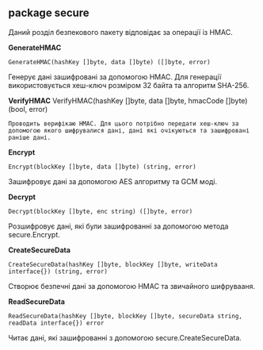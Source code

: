 ## package secure
Даний розділ безпекового пакету відповідає за операції із HMAC.

__GenerateHMAC__
```
GenerateHMAC(hashKey []byte, data []byte) ([]byte, error)
```
Генерує дані зашифровані за допомогою HMAC. Для генерації використовується хеш-ключ 
розміром 32 байта та алгоритм SHA-256.

__VerifyHMAC__
VerifyHMAC(hashKey []byte, data []byte, hmacCode []byte) (bool, error)
```
Проводить верифікаю HMAC. Для цього потрібно передати хеш-ключ за допомогою якого шифрувалися дані, дані які очікуються та зашифровані раніше дані.
```

__Encrypt__
```
Encrypt(blockKey []byte, data []byte) (string, error)
```
Зашифровує дані за допомогою AES алгоритму та GCM моді.

__Decrypt__
```
Decrypt(blockKey []byte, enc string) ([]byte, error)
```
Розшифровує дані, які були зашифрованні за допомогою метода secure.Encrypt.

__CreateSecureData__
```
CreateSecureData(hashKey []byte, blockKey []byte, writeData interface{}) (string, error)
```
Створює безпечні дані за допомогою HMAC та звичайного шифрувааня.

__ReadSecureData__
```
ReadSecureData(hashKey []byte, blockKey []byte, secureData string, readData interface{}) error
```
Читає дані, які зашифрованні з допомогою secure.CreateSecureData.